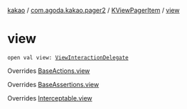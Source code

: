 [kakao](../../index.md) / [com.agoda.kakao.pager2](../index.md) / [KViewPagerItem](index.md) / [view](./view.md)

# view

`open val view: `[`ViewInteractionDelegate`](../../com.agoda.kakao.delegate/-view-interaction-delegate/index.md)

Overrides [BaseActions.view](../../com.agoda.kakao.common.actions/-base-actions/view.md)

Overrides [BaseAssertions.view](../../com.agoda.kakao.common.assertions/-base-assertions/view.md)

Overrides [Interceptable.view](../../com.agoda.kakao.intercept/-interceptable/view.md)

